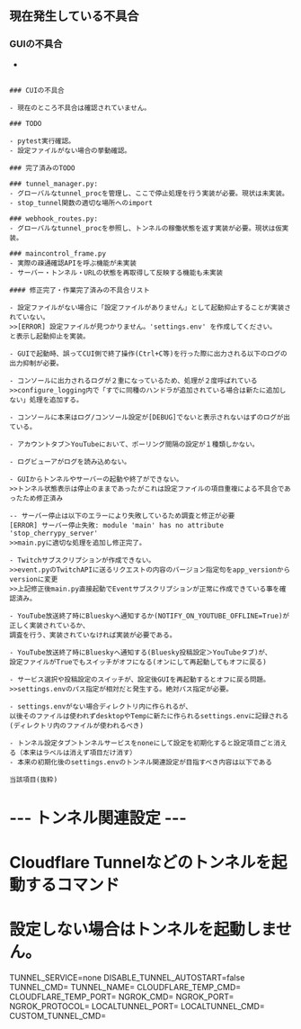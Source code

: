 ## 現在発生している不具合

### GUIの不具合

- 
```

### CUIの不具合

- 現在のところ不具合は確認されていません。

### TODO

- pytest実行確認。
- 設定ファイルがない場合の挙動確認。

### 完了済みのTODO

### tunnel_manager.py: 
- グローバルなtunnel_procを管理し、ここで停止処理を行う実装が必要。現状は未実装。
- stop_tunnel関数の適切な場所へのimport

### webhook_routes.py:
- グローバルなtunnel_procを参照し、トンネルの稼働状態を返す実装が必要。現状は仮実装。

### maincontrol_frame.py
- 実際の疎通確認APIを呼ぶ機能が未実装
- サーバー・トンネル・URLの状態を再取得して反映する機能も未実装

#### 修正完了・作業完了済みの不具合リスト

- 設定ファイルがない場合に「設定ファイルがありません」として起動抑止することが実装されていない。
>>[ERROR] 設定ファイルが見つかりません。'settings.env' を作成してください。
と表示し起動抑止を実装。

- GUIで起動時、誤ってCUI側で終了操作(Ctrl+C等)を行った際に出力される以下のログの出力抑制が必要。

- コンソールに出力されるログが２重になっているため、処理が２度呼ばれている
>>configure_logging内で「すでに同種のハンドラが追加されている場合は新たに追加しない」処理を追加する。

- コンソールに本来はログ/コンソール設定が[DEBUG]でないと表示されないはずのログが出ている。

- アカウントタブ＞YouTubeにおいて、ポーリング間隔の設定が１種類しかない。

- ログビューアがログを読み込めない。

- GUIからトンネルやサーバーの起動や終了ができない。
>>トンネル状態表示は停止のままであったがこれは設定ファイルの項目重複による不具合であったため修正済み

-- サーバー停止は以下のエラーにより失敗しているため調査と修正が必要
[ERROR] サーバー停止失敗: module 'main' has no attribute 'stop_cherrypy_server'
>>main.pyに適切な処理を追加し修正完了。

- Twitchサブスクリプションが作成できない。
>>event.pyのTwitchAPIに送るリクエストの内容のバージョン指定句をapp_versionからversionに変更
>>上記修正後main.py直接起動でEventサブスクリプションが正常に作成できている事を確認済み。

- YouTube放送終了時にBlueskyへ通知するか(NOTIFY_ON_YOUTUBE_OFFLINE=True)が正しく実装されているか、
調査を行う、実装されていなければ実装が必要である。

- YouTube放送終了時にBlueskyへ通知する(Bluesky投稿設定＞YouTubeタブ)が、
設定ファイルがTrueでもスイッチがオフになる(オンにして再起動してもオフに戻る)

- サービス選択や投稿設定のスイッチが、設定後GUIを再起動するとオフに戻る問題。
>>settings.envのパス指定が相対だと発生する。絶対パス指定が必要。

- settings.envがない場合ディレクトリ内に作られるが、
以後そのファイルは使われずdesktopやTempに新たに作られるsettings.envに記録される(ディレクトリ内のファイルが使われるべき)

- トンネル設定タブ＞トンネルサービスをnoneにして設定を初期化すると設定項目ごと消える（本来はラベルは消えず項目だけ消す）
- 本来の初期化後のsettings.envのトンネル関連設定が目指すべき内容は以下である

当該項目(抜粋)

```
# --- トンネル関連設定 ---
# Cloudflare Tunnelなどのトンネルを起動するコマンド 
# 設定しない場合はトンネルを起動しません。
TUNNEL_SERVICE=none
DISABLE_TUNNEL_AUTOSTART=false
TUNNEL_CMD=
TUNNEL_NAME=
CLOUDFLARE_TEMP_CMD=
CLOUDFLARE_TEMP_PORT=
NGROK_CMD=
NGROK_PORT=
NGROK_PROTOCOL=
LOCALTUNNEL_PORT=
LOCALTUNNEL_CMD=
CUSTOM_TUNNEL_CMD=

```